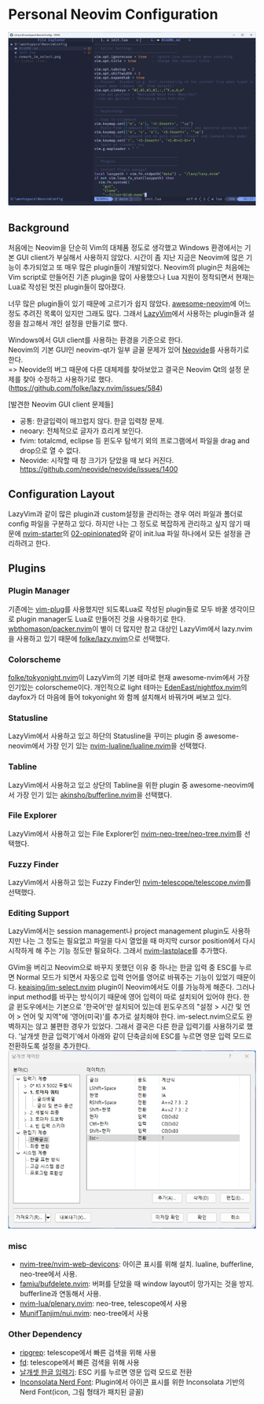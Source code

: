 # Personal Neovim Configuration

![Neovide screenshot](./neovim_screen.png)

## Background
처음에는 Neovim을 단순히 Vim의 대체품 정도로 생각했고 Windows 환경에서는 기본 GUI client가 부실해서 사용하지 않았다.
시간이 좀 지난 지금은 Neovim에 많은 기능이 추가되었고 또 매우 많은 plugin들이 개발되었다.
Neovim의 plugin은 처음에는 Vim script로 만들어진 기존 plugin을 많이 사용했으나 Lua 지원이 정착되면서 현재는 Lua로 작성된 멋진 plugin들이 많아졌다.

너무 많은 plugin들이 있기 때문에 고르기가 쉽지 않았다.
[awesome-neovim](https://github.com/rockerBOO/awesome-neovim)에 어느정도 추려진 목록이 있지만 그래도 많다.
그래서 [LazyVim](https://github.com/LazyVim/LazyVim)에서 사용하는 plugin들과 설정을 참고해서 개인 설정을 만들기로 했다.

Windows에서 GUI client를 사용하는 환경을 기준으로 한다.  
Neovim의 기본 GUI인 neovim-qt가 일부 글꼴 문제가 있어 [Neovide](https://github.com/neovide/neovide)를 사용하기로 한다.  
=> Neovide의 버그 때문에 다른 대체제를 찾아보았고 결국은 Neovim Qt의 설정 문제를 찾아 수정하고 사용하기로 했다.(https://github.com/folke/lazy.nvim/issues/584)

[발견한 Neovim GUI client 문제들]
* 공통: 한글입력이 매끄럽지 않다. 한글 입력창 문제.
* neoary: 전체적으로 글자가 흐리게 보인다.
* fvim: totalcmd, eclipse 등 윈도우 탐색기 외의 프로그램에서 파일을 drag and drop으로 열 수 없다.
* Neovide: 시작할 때 창 크기가 닫았을 때 보다 커진다. https://github.com/neovide/neovide/issues/1400

## Configuration Layout
LazyVim과 같이 많은 plugin과 custom설정을 관리하는 경우 여러 파일과 폴더로 config 파일을 구분하고 있다.
하지만 나는 그 정도로 복잡하게 관리하고 싶지 않기 때문에 [nvim-starter](https://github.com/VonHeikemen/nvim-starter)의 [02-opinionated](https://github.com/VonHeikemen/nvim-starter/tree/02-opinionated)와 같이 init.lua 파일 하나에서 모든 설정을 관리하려고 한다.

## Plugins
### Plugin Manager
기존에는 [vim-plug](https://github.com/junegunn/vim-plug)를 사용했지만 되도록Lua로 작성된 plugin들로
모두 바꿀 생각이므로 plugin manager도 Lua로 만들어진 것을 사용하기로 한다.
[wbthomason/packer.nvim](https://github.com/wbthomason/packer.nvim)이 별이 더 많지만 참고 대상인 LazyVim에서 lazy.nvim을 사용하고 있기 때문에 [folke/lazy.nvim](https://github.com/folke/lazy.nvim)으로 선택했다.

### Colorscheme
[folke/tokyonight.nvim](https://github.com/folke/tokyonight.nvim)이 LazyVim의 기본 테마로 현재 awesome-nvim에서 가장 인기있는 colorscheme이다.
개인적으로 light 테마는 [EdenEast/nightfox.nvim](https://github.com/EdenEast/nightfox.nvim)의 dayfox가 더 마음에 들어 tokyonight 와 함께 설치해서 바꿔가며 써보고 있다.

### Statusline
LazyVim에서 사용하고 있고 하단의 Statusline을 꾸미는 plugin 중 awesome-neovim에서 가장 인기 있는 [nvim-lualine/lualine.nvim](https://github.com/nvim-lualine/lualine.nvim)을 선택했다.

### Tabline
LazyVim에서 사용하고 있고 상단의 Tabline을 위한 plugin 중 awesome-neovim에서 가장 인기 있는 [akinsho/bufferline.nvim](https://github.com/akinsho/bufferline.nvim)을 선택했다.

### File Explorer
LazyVim에서 사용하고 있는 File Explorer인 [nvim-neo-tree/neo-tree.nvim](https://github.com/nvim-neo-tree/neo-tree.nvim)를 선택했다.

### Fuzzy Finder
LazyVim에서 사용하고 있는 Fuzzy Finder인 [nvim-telescope/telescope.nvim](https://github.com/nvim-telescope/telescope.nvim)를 선택했다.

### Editing Support
LazyVim에서는 session management나 project management plugin도 사용하지만 나는 그 정도는 필요없고 파일을 다시 열었을 때 마지막 cursor position에서 다시 시작하게 해 주는 기능 정도만 필요하다.
그래서 [nvim-lastplace](https://github.com/ethanholz/nvim-lastplace)를 추가했다.

GVim을 버리고 Neovim으로 바꾸지 못했던 이유 중 하나는 한글 입력 중 ESC를 누르면 Normal 모드가 되면서 자동으로 입력 언어를 영어로 바꿔주는 기능이 있었기 때문이다.
[keaising/im-select.nvim](https://github.com/keaising/im-select.nvim) plugin이 Neovim에서도 이를 가능하게 해준다. 그러나 input method를 바꾸는 방식이기 때문에 영어 입력이 따로 설치되어 있어야 한다. 한글 윈도우에서는 기본으로 '한국어'만 설치되어 있는데 윈도우즈의 "설정 > 시간 및 언어 > 언어 및 지역"에 '영어(미국)'를 추가로 설치해야 한다.
im-select.nvim으로도 완벽하지는 않고 불편한 경우가 있었다. 그래서 결국은 다른 한글 입력기를 사용하기로 했다.
'날개셋 한글 입력기'에서 아래와 같이 단축글쇠에 ESC를 누르면 영문 입력 모드로 전환하도록 설정을 추가한다.
![Hotkey to switch ENG](./remark_im_select.png)

### misc
- [nvim-tree/nvim-web-devicons](https://github.com/nvim-tree/nvim-web-devicons): 아이콘 표시를 위해 설치. lualine, bufferline, neo-tree에서 사용.
- [famiu/bufdelete.nvim](https://github.com/famiu/bufdelete.nvim): 버퍼를 닫았을 때 window layout이 망가지는 것을 방지. bufferline과 연동해서 사용.
- [nvim-lua/plenary.nvim](https://github.com/nvim-lua/plenary.nvim): neo-tree, telescope에서 사용
- [MunifTanjim/nui.nvim](https://github.com/MunifTanjim/nui.nvim): neo-tree에서 사용

### Other Dependency
- [ripgrep](https://github.com/BurntSushi/ripgrep): telescope에서 빠른 검색을 위해 사용
- [fd](https://github.com/sharkdp/fd): telescope에서 빠른 검색을 위해 사용
- [날개셋 한글 입력기](http://moogi.new21.org/prg4.html): ESC 키를 누르면 영문 입력 모드로 전환
- [Inconsolata Nerd Font](https://github.com/ryanoasis/nerd-fonts/blob/master/patched-fonts/Inconsolata): Plugin에서 아이콘 표시를 위한 Inconsolata 기반의 Nerd Font(icon, 그림 형태가 패치된 글꼴)
